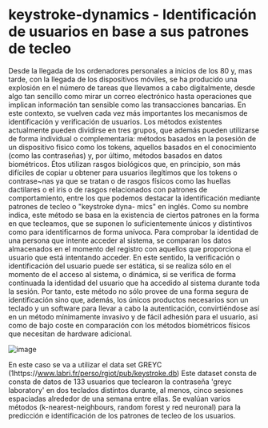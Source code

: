# keystroke-dynamics - Identificación de usuarios en base a sus patrones de tecleo
Desde la llegada de los ordenadores personales a inicios de los 80 y, mas tarde, con la llegada
de los dispositivos móviles, se ha producido una explosión en el número de tareas que llevamos a
cabo digitalmente, desde algo tan sencillo como mirar un correo electrónico hasta operaciones que
implican información tan sensible como las transacciones bancarias. En este contexto, se vuelven
cada vez más importantes los mecanismos de identificación y verificación de usuarios. Los métodos
existentes actualmente pueden dividirse en tres grupos, que además pueden utilizarse de forma
individual o complementaria: métodos basados en la posesión de un dispositivo fisico como los
tokens, aquellos basados en el conocimiento (como las contraseñas) y, por último, métodos basados
en datos biométricos. Étos utilizan rasgos biológicos que, en principio, son más difíciles de copiar
u obtener para usuarios ilegítimos que los tokens o contrase~nas ya que se tratan o de rasgos físicos
como las huellas dactilares o el iris o de rasgos relacionados con patrones de comportamiento,
entre los que podemos destacar la identificación mediante patrones de tecleo o "keystroke dyna-
mics" en inglés. Como su nombre indica, este método se basa en la existencia de ciertos patrones
en la forma en que tecleamos, que se suponen lo suficientemente únicos y distintivos como para
identificarnos de forma unívoca. Para comprobar la identidad de una persona que intente acceder
al sistema, se comparan los datos almacenados en el momento del registro con aquellos que proporciona
el usuario que está intentando acceder. En este sentido, la verificación o identificación del usuario 
puede ser estática, si se realiza sólo en el momento de el acceso al sistema, o dinámica,
si se verifica de forma continuada la identidad del usuario que ha accedido al sistema durante
toda la sesión. Por tanto, este método no sólo provee de una forma segura de identificación sino
que, además, los únicos productos necesarios son un teclado y un software para llevar a cabo la
autenticación, convirtiéndose así en un método mínimamente invasivo y de fácil adhesión para el
usuario, asi como de bajo coste en comparación con los métodos biométricos físicos que necesitan
de hardware adicional.

![image](https://user-images.githubusercontent.com/57218498/105896415-0d626a80-6017-11eb-96b0-44a10bd1d6bb.png)


En este caso se va a utilizar el data set GREYC (1https://www.labri.fr/perso/rgiot/pub/keystroke.db)
Este dataset consta de consta de datos de 133 usuarios que teclearon la contraseña 'greyc laboratory'
en dos teclados distintos durante, al menos, cinco sesiones espaciadas alrededor de una
semana entre ellas. Se evalúan varios métodos (k-nearest-neighbours, random forest y red neuronal)
para la predicción e identificación de los patrones de tecleo de los usuarios.
